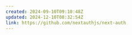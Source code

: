 ```yaml
---
created: 2024-09-10T09:10:48Z
updated: 2024-12-10T08:32:54Z
link: https://github.com/nextauthjs/next-auth
---
```

